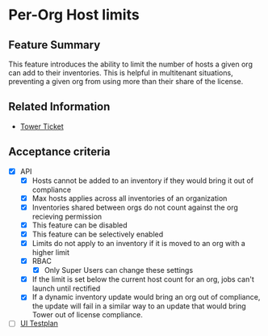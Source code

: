 # Per-Org Host limits

## Feature Summary

This feature introduces the ability to limit the number of hosts a given org can add to their inventories.
This is helpful in multitenant situations, preventing a given org from using more than their share of the license.

## Related Information

* [Tower Ticket](https://github.com/ansible/tower/issues/1542)

## Acceptance criteria

* [x] API
  * [x] Hosts cannot be added to an inventory if they would bring it out of compliance
  * [x] Max hosts applies across all inventories of an organization 
  * [x] Inventories shared between orgs do not count against the org recieving permission
  * [x] This feature can be disabled
  * [x] This feature can be selectively enabled
  * [x] Limits do not apply to an inventory if it is moved to an org with a higher limit
  * [x] RBAC
    * [x] Only Super Users can change these settings
  * [x] If the limit is set below the current host count for an org, jobs can't launch until rectified
  * [x] If a dynamic inventory update would bring an org out of compliance, the update will fail in a similar way to an update that would bring Tower out of license compliance.
* [ ] [UI Testplan](https://docs.google.com/document/d/1dNBbEAQgHc1P3EtMi079PgLrZM_HFRQ93I_sE4NVHC0/edit)
